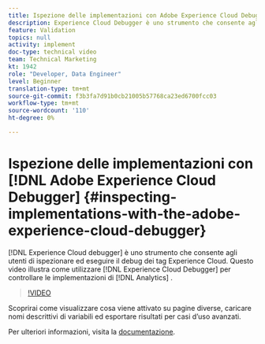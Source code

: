 ```yaml
---
title: Ispezione delle implementazioni con Adobe Experience Cloud Debugger
description: Experience Cloud Debugger è uno strumento che consente agli utenti di ispezionare ed eseguire il debug dei tag Experience Cloud. Questo video illustra come utilizzare Experience Cloud Debugger per analizzare le implementazioni di Analytics.
feature: Validation
topics: null
activity: implement
doc-type: technical video
team: Technical Marketing
kt: 1942
role: "Developer, Data Engineer"
level: Beginner
translation-type: tm+mt
source-git-commit: f3b3fa7d91b0cb21005b57768ca23ed6700fcc03
workflow-type: tm+mt
source-wordcount: '110'
ht-degree: 0%

---
```



# Ispezione delle implementazioni con [!DNL Adobe Experience Cloud Debugger] {#inspecting-implementations-with-the-adobe-experience-cloud-debugger}

[!DNL Experience Cloud debugger] è uno strumento che consente agli utenti di ispezionare ed eseguire il debug dei tag Experience Cloud. Questo video illustra come utilizzare [!DNL Experience Cloud Debugger] per controllare le implementazioni di [!DNL Analytics] .

>[!VIDEO](https://video.tv.adobe.com/v/23878/?quality=12)

Scoprirai come visualizzare cosa viene attivato su pagine diverse, caricare nomi descrittivi di variabili ed esportare risultati per casi d’uso avanzati.

Per ulteriori informazioni, visita la [documentazione](https://marketing.adobe.com/resources/help/en_US/experience-cloud-debugger/experience-cloud-debugger.html).
